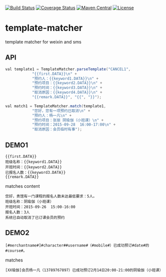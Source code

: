 [![Build Status](https://travis-ci.org/bingoohuang/template-matcher.svg?branch=master)](https://travis-ci.org/bingoohuang/template-matcher)
[![Coverage Status](https://coveralls.io/repos/github/bingoohuang/template-matcher/badge.svg?branch=master)](https://coveralls.io/github/bingoohuang/template-matcher?branch=master)
[![Maven Central](https://maven-badges.herokuapp.com/maven-central/com.github.bingoohuang/template-matcher/badge.svg?style=flat-square)](https://maven-badges.herokuapp.com/maven-central/com.github.bingoohuang/template-matcher/)
[![License](http://img.shields.io/:license-apache-brightgreen.svg)](http://www.apache.org/licenses/LICENSE-2.0.html)

# template-matcher
template matcher for weixin and sms

## API
```java
val template1 = TemplateMatcher.parseTemplate("CANCEL1",
            "{{first.DATA}}\n" +
            "预约人：{{keyword1.DATA}}\n" +
            "预约项目：{{keyword2.DATA}}\n" +
            "预约时间：{{keyword3.DATA}}\n" +
            "取消原因：{{keyword4.DATA}}\n" +
            "{{remark.DATA}}", "{{", "}}");

val match1 = TemplateMatcher.match(template1,
            "您好，您有一项预约已取消\n" +
            "预约人：杨一凡\n" +
            "预约项目：张丽 阴瑜伽（小班课）\n" +
            "预约时间：2015-09-28  16:00-17:00\n" +
            "取消原因：会员临时有事");
```

## DEMO1
```
{{first.DATA}}
班级名称：{{keyword1.DATA}}
开班时间：{{keyword2.DATA}}
已报名人数：{{keyword3.DATA}}
{{remark.DATA}}
```
matches content
```
您好，贵馆有一门课程的报名人数未达最低要求：5人。
班级名称：阴瑜伽（小班课）
开班时间：2015-09-26  15:00-16:00
报名人数：3人
系统已自动取消了已订课会员的预约
```

## DEMO2

```
[#merchantname#]#character##username#（#mobile#）已成功预订#date#的#course#。
```
matches

```
[XX瑜伽]会员杨一凡（13789767897）已成功预订2月14日20:00-21:00的阴瑜伽（小班课）
```